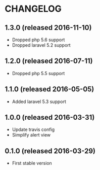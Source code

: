 # CHANGELOG

## 1.3.0 (released 2016-11-10)

- Dropped php 5.6 support
- Dropped laravel 5.2 support

## 1.2.0 (released 2016-07-11)

- Dropped php 5.5 support

## 1.1.0 (released 2016-05-05)

- Added laravel 5.3 support

## 1.0.0 (released 2016-03-31)

- Update travis config
- Simplify alert view

## 0.1.0 (released 2016-03-29)

- First stable version
